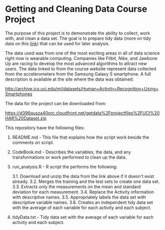 # Getting and Cleaning Data Course Project

The purpose of this project is to demonstrate the ability to collect, work with, and clean a data set. The goal is to prepare tidy data (more on tidy data on this [link](https://cran.r-project.org/web/packages/tidyr/vignettes/tidy-data.html)) that can be used for later analysis.

The data used was from one of the most exciting areas in all of data science right now is wearable computing. Companies like Fitbit, Nike, and Jawbone Up are racing to develop the most advanced algorithms to attract new users. The data linked to from the course website represent data collected from the accelerometers from the Samsung Galaxy S smartphone. A full description is available at the site where the data was obtained:

http://archive.ics.uci.edu/ml/datasets/Human+Activity+Recognition+Using+Smartphones

The data for the project can be downloaded from:

https://d396qusza40orc.cloudfront.net/getdata%2Fprojectfiles%2FUCI%20HAR%20Dataset.zip

This repository have the following files:

1. README.md - This file that explains how the script work beside the comments on script.
2. CodeBook.md  -  Describes the variables, the data, and any transformations or work performed to clean up the data.
3. run_analysis.R - R script the performs the following:

	3.1. Download and unzip the data from the link above if it doesn't exist already.
	3.2. Merges the training and the test sets to create one data set.
    3.3. Extracts only the measurements on the mean and standard deviation for each measurement.
    3.4. Replace the Activity information with descriptive names.
    3.5. Appropriately labels the data set with descriptive variable names.
    3.6. Creates an independent tidy data set with the average of each variable for each activity and each subject.

4. tidyData.txt - Tidy data set with the average of each variable for each activity and each subject.
